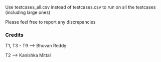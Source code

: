 Use testcases_all.csv instead of testcases.csv to run on all the testcases (including large ones)

Please feel free to report any discrepancies

### Credits

T1, T3 - T9    --> Bhuvan Reddy

T2             --> Kanishka Mittal
